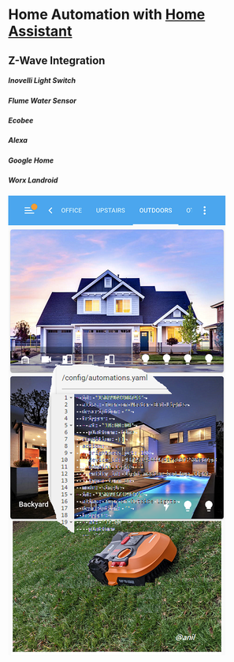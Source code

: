 # Home Automation with [Home Assistant](https://www.home-assistant.io/)

## Z-Wave Integration

##### Inovelli Light Switch
##### Flume Water Sensor
##### Ecobee
##### Alexa
##### Google Home
##### Worx Landroid

![inline](assets/auto.png)